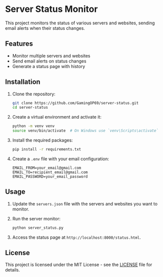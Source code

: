 # Server Status Monitor

This project monitors the status of various servers and websites, sending email alerts when their status changes.

## Features

- Monitor multiple servers and websites
- Send email alerts on status changes
- Generate a status page with history

## Installation

1. Clone the repository:
    ```sh
    git clone https://github.com/GamingOP69/server-status.git
    cd server-status
    ```

2. Create a virtual environment and activate it:
    ```sh
    python -m venv venv
    source venv/bin/activate  # On Windows use `venv\Scripts\activate`
    ```

3. Install the required packages:
    ```sh
    pip install -r requirements.txt
    ```

4. Create a `.env` file with your email configuration:
    ```plaintext
    EMAIL_FROM=your_email@gmail.com
    EMAIL_TO=recipient_email@gmail.com
    EMAIL_PASSWORD=your_email_password
    ```

## Usage

1. Update the `servers.json` file with the servers and websites you want to monitor.

2. Run the server monitor:
    ```sh
    python server_status.py
    ```

3. Access the status page at `http://localhost:8000/status.html`.

## License

This project is licensed under the MIT License - see the [LICENSE](LICENSE) file for details.
